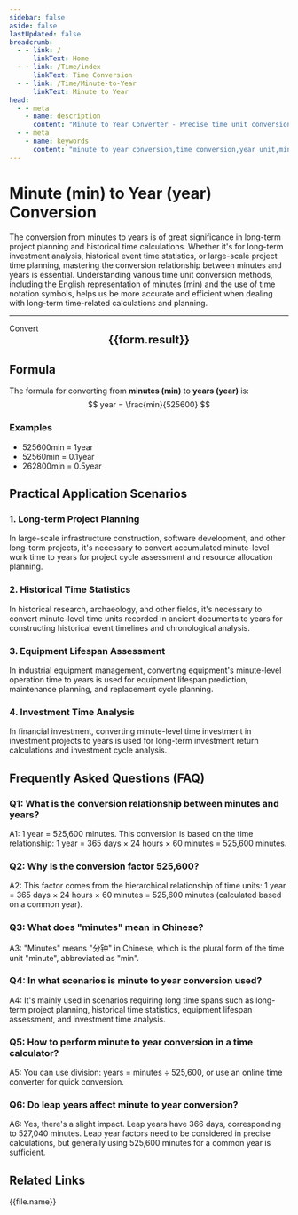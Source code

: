 ```yaml
---
sidebar: false
aside: false
lastUpdated: false
breadcrumb:
  - - link: /
      linkText: Home
  - - link: /Time/index
      linkText: Time Conversion
  - - link: /Time/Minute-to-Year
      linkText: Minute to Year
head:
  - - meta
    - name: description
      content: "Minute to Year Converter - Precise time unit conversion tool, supporting fast conversion from minutes to years. Provides conversion relationships for time units like minutes (min), hours, days, suitable for long-term project planning, historical time calculations, and other scenarios. Online time converter with support for time notation symbols."
  - - meta
    - name: keywords
      content: "minute to year conversion,time conversion,year unit,minute to year calculation,minutes in English,time unit conversion,online time converter,time notation symbols,minute year conversion,minutes meaning,time symbols,minute to year,minute abbreviation,min is minute,minute unit,minute in English,time unit conversion,online minute calculator,time converter,minute abbreviation,year,minute English,time conversion,mins,second,minute,minutes,min,year,long-term planning,historical time"
---
```

# Minute (min) to Year (year) Conversion

The conversion from minutes to years is of great significance in long-term project planning and historical time calculations. Whether it's for long-term investment analysis, historical event time statistics, or large-scale project time planning, mastering the conversion relationship between minutes and years is essential. Understanding various time unit conversion methods, including the English representation of minutes (min) and the use of time notation symbols, helps us be more accurate and efficient when dealing with long-term time-related calculations and planning.

---
<script setup>
import { onMounted, reactive, inject, ref } from 'vue'
import { NButton,NForm ,NFormItem,NInput,NInputNumber,NSelect,NCard,useMessage,NGrid ,NGi  } from 'naive-ui'
import { defineClientComponent } from 'vitepress'
import { Time } from '../files';

const convert = inject('convert')

const seoKey = [
  'minute to year conversion', 'time conversion', 'year unit', 'minute to year calculation', 'minutes in English',
  'time unit conversion', 'online time converter', 'time notation symbols', 'minute year conversion', 'minutes meaning',
  'time symbols', 'minute to year', 'minute abbreviation', 'min is minute', 'minute unit',
  'minute in English', 'time unit conversion', 'online minute calculator', 'time converter',
  'minute abbreviation', 'year', 'minute English', 'time conversion', 'mins', 'second', 'minute', 'minutes', 'min',
  'year', 'long-term planning', 'historical time', 'project planning', 'time statistics'
]

const form = reactive({
  number: null,
  result: '',
  title: 'Minute to Year Converter'
})

const convertHandler = () => {
  if (form.number !== null && !isNaN(form.number)) {
    const convertedValue = parseFloat(form.number) / 525600
    form.result = `${form.number}min = ${convertedValue.toFixed(6)}year`
  } else {
    form.result = 'Please enter a valid number.'
  }
}
</script>

<n-form size="large" :model="form">
  <n-form-item label="Minutes (min)">
    <n-input-number v-model:value="form.number" placeholder="Enter minutes" style="width: 100%" />
  </n-form-item>
  <n-form-item>
    <n-button type="info" @click="convertHandler" block>Convert</n-button>
  </n-form-item>
</n-form>

<n-card :title="form.title" size="small" embedded :bordered="false" hoverable>
  <div  style="text-align:center;font-size:20px;">
    <strong>{{form.result}}</strong>
  </div>
  <template #footer>
    <div style="font-size: 12px; color: #666; margin-top: 10px;">
      <span v-for="(keyword, index) in seoKey" :key="index">
        {{ keyword }}<span v-if="index < seoKey.length - 1">, </span>
      </span>
    </div>
  </template>
</n-card>

## Formula

The formula for converting from **minutes (min)** to **years (year)** is:
$$ year = \frac{min}{525600} $$

### Examples
- 525600min = 1year
- 52560min = 0.1year
- 262800min = 0.5year

## Practical Application Scenarios

### 1. Long-term Project Planning
In large-scale infrastructure construction, software development, and other long-term projects, it's necessary to convert accumulated minute-level work time to years for project cycle assessment and resource allocation planning.

### 2. Historical Time Statistics
In historical research, archaeology, and other fields, it's necessary to convert minute-level time units recorded in ancient documents to years for constructing historical event timelines and chronological analysis.

### 3. Equipment Lifespan Assessment
In industrial equipment management, converting equipment's minute-level operation time to years is used for equipment lifespan prediction, maintenance planning, and replacement cycle planning.

### 4. Investment Time Analysis
In financial investment, converting minute-level time investment in investment projects to years is used for long-term investment return calculations and investment cycle analysis.

## Frequently Asked Questions (FAQ)

### Q1: What is the conversion relationship between minutes and years?
A1: 1 year = 525,600 minutes. This conversion is based on the time relationship: 1 year = 365 days × 24 hours × 60 minutes = 525,600 minutes.

### Q2: Why is the conversion factor 525,600?
A2: This factor comes from the hierarchical relationship of time units: 1 year = 365 days × 24 hours × 60 minutes = 525,600 minutes (calculated based on a common year).

### Q3: What does "minutes" mean in Chinese?
A3: "Minutes" means "分钟" in Chinese, which is the plural form of the time unit "minute", abbreviated as "min".

### Q4: In what scenarios is minute to year conversion used?
A4: It's mainly used in scenarios requiring long time spans such as long-term project planning, historical time statistics, equipment lifespan assessment, and investment time analysis.

### Q5: How to perform minute to year conversion in a time calculator?
A5: You can use division: years = minutes ÷ 525,600, or use an online time converter for quick conversion.

### Q6: Do leap years affect minute to year conversion?
A6: Yes, there's a slight impact. Leap years have 366 days, corresponding to 527,040 minutes. Leap year factors need to be considered in precise calculations, but generally using 525,600 minutes for a common year is sufficient.

## Related Links
<n-grid x-gap="12" :cols="2">
  <n-gi v-for="(file, index) in Time" :key="index">
    <n-button
      text
      tag="a"
      :href="file.path"
      type="info"
    >
      {{file.name}}
    </n-button>
  </n-gi>
</n-grid>